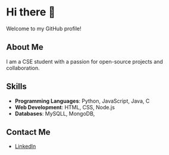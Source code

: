 # Hi there 👋

Welcome to my GitHub profile!

## About Me

I am a CSE student with a passion for open-source projects and collaboration.

## Skills

- **Programming Languages**: Python, JavaScript, Java, C
- **Web Development**: HTML, CSS, Node.js
- **Databases**: MySQLL, MongoDB,


## Contact Me

- [LinkedIn](www.linkedin.com/in/palki-devi-barman)



